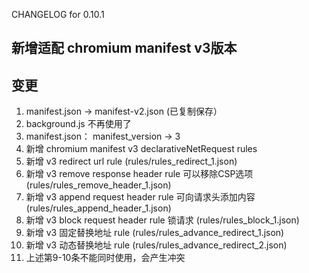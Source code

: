 CHANGELOG for 0.10.1
## 新增适配 chromium manifest v3版本

## 变更
1. manifest.json -> manifest-v2.json  (已复制保存）
2. background.js    不再使用了
3. manifest.json：    manifest_version -> 3
4. 新增  chromium manifest v3    declarativeNetRequest   rules  
5. 新增 v3 redirect url rule (rules/rules_redirect_1.json)
6. 新增 v3 remove response header rule 可以移除CSP选项  (rules/rules_remove_header_1.json)
7. 新增 v3 append request  header rule 可向请求头添加内容  (rules/rules_append_header_1.json)
8. 新增 v3 block request  header rule 锁请求  (rules/rules_block_1.json)
9. 新增 v3 固定替换地址   rule  (rules/rules_advance_redirect_1.json)
10. 新增 v3 动态替换地址   rule  (rules/rules_advance_redirect_2.json)
11. 上述第9-10条不能同时使用，会产生冲突